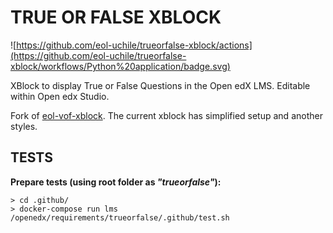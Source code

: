 # TRUE OR FALSE XBLOCK

![https://github.com/eol-uchile/trueorfalse-xblock/actions](https://github.com/eol-uchile/trueorfalse-xblock/workflows/Python%20application/badge.svg)

XBlock to display True or False Questions in the Open edX LMS. Editable within Open edx Studio. 

Fork of [eol-vof-xblock](https://github.com/eol-uchile/eol-vof-xblock). The current xblock has simplified setup and another styles.

## TESTS
**Prepare tests (using root folder as *"trueorfalse"*):**

    > cd .github/
    > docker-compose run lms /openedx/requirements/trueorfalse/.github/test.sh